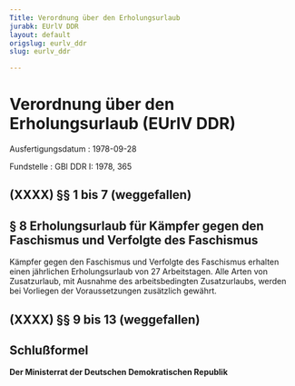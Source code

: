```yaml
---
Title: Verordnung über den Erholungsurlaub
jurabk: EUrlV DDR
layout: default
origslug: eurlv_ddr
slug: eurlv_ddr

---
```


# Verordnung über den Erholungsurlaub (EUrlV DDR)

Ausfertigungsdatum
:   1978-09-28

Fundstelle
:   GBl DDR I: 1978, 365



## (XXXX) §§ 1 bis 7 (weggefallen)



## § 8 Erholungsurlaub für Kämpfer gegen den Faschismus und Verfolgte des Faschismus

Kämpfer gegen den Faschismus und Verfolgte des Faschismus erhalten einen jährlichen Erholungsurlaub von 27 Arbeitstagen. Alle Arten von Zusatzurlaub, mit Ausnahme des arbeitsbedingten Zusatzurlaubs, werden bei Vorliegen der Voraussetzungen zusätzlich gewährt.


## (XXXX) §§ 9 bis 13 (weggefallen)



## Schlußformel

**Der Ministerrat der Deutschen Demokratischen Republik**

